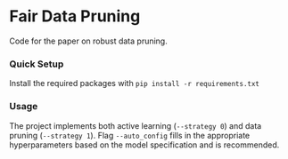 # Fair Data Pruning

Code for the paper on robust data pruning.

### Quick Setup
Install the required packages with ```pip install -r requirements.txt```

### Usage
The project implements both active learning (```--strategy 0```) and data pruning (```--strategy 1```).
Flag ```--auto_config``` fills in the appropriate hyperparameters based on the model specification and is recommended.
